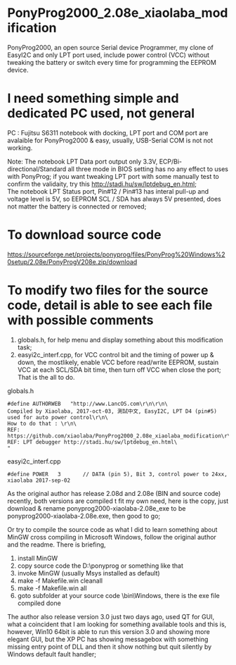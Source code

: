 # PonyProg2000_2.08e_xiaolaba_modification
PonyProg2000, an open source Serial device Programmer, my clone of EasyI2C and only LPT port used, include power control (VCC) without tweaking the battery or switch every time for programming the EEPROM device.  

# I need something simple and dedicated PC used, not general  
PC : Fujitsu S6311 notebook with docking, LPT port and COM port are avalaible for PonyProg2000 & easy, usually, USB-Serial COM is not not working.

Note:
The notebook LPT Data port output only 3.3V, ECP/Bi-directional/Standard all three mode in BIOS setting has no any effect to uses with PonyProg; if you want tweaking LPT port with some manually test to confirm the validaity, try this http://stadi.hu/sw/lptdebug_en.html;  
The notebook LPT Status port, Pin#12 / Pin#13 has interal pull-up and voltage level is 5V, so EEPROM SCL / SDA has always 5V presented, does not matter the battery is connected or removed;   



# To download source code
https://sourceforge.net/projects/ponyprog/files/PonyProg%20Windows%20setup/2.08e/PonyProgV208e.zip/download

# To modify two files for the source code, detail is able to see each file with possible comments
1) globals.h, for help menu and display something about this modification task;
2) easyi2c_interf.cpp, for VCC control bit and the timing of power up & down, the mostlikely, enable VCC before read/write EEPROM, sustain VCC at each SCL/SDA bit time, then turn off VCC when close the port;  
That is the all to do.

globals.h  
```  
#define	AUTHORWEB	"http://www.LancOS.com\r\n\r\n\
Compiled by Xiaolaba, 2017-oct-03, 測試中文, EasyI2C, LPT D4 (pin#5) used for auto power control\r\n\
How to do that : \r\n\
REF: https://github.com/xiaolaba/PonyProg2000_2.08e_xiaolaba_modification\r\n\
REF: LPT debugger http://stadi.hu/sw/lptdebug_en.html\
"
```  

easyi2c_interf.cpp  
```  
#define POWER	3		// DATA (pin 5), Bit 3, control power to 24xx, xiaolaba 2017-sep-02
```  

As the original author has release 2.08d and 2.08e (BIN and source code) recently, both versions are compiled t fit my own need, here is the copy, just download & rename ponyprog2000-xiaolaba-2.08e_exe to be ponyprog2000-xiaolaba-2.08e.exe, then good to go;  

Or try to compile the source code as what I did to learn something about MinGW cross compiling in Microsoft Windows, follow the original author and the readme. There is briefing,  
1) install MinGW  
2) copy source code the D:\ponyprog or something like that  
3) invoke MinGW (usually Msys installed as default)  
4) make -f Makefile.win cleanall  
5) make -f Makefile.win all
6) goto subfolder at your source code \bin\Windows\, there is the exe file compiled
done  

The author also release version 3.0 just two days ago, used QT for GUI, what a coincident that I am looking for something available tools and this is, however, Win10 64bit is able to run this version 3.0 and showing more elegant GUI, but the XP PC has showing messagebox with something missing entry point of DLL and then it show nothing but quit silently by Windows default fault handler;
